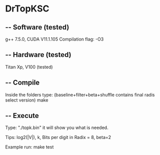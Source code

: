# DrTopKSC
--
Software (tested)
-----
g++ 7.5.0, CUDA V11.1.105
Compilation flag: -O3

--
Hardware (tested)
------
Titan Xp, V100 (tested)

--
Compile
-----
Inside the folders type: (baseline+filter+beta+shuffle contains final radis select version)
make

--
Execute
------
Type: "./topk.bin" it will show you what is needed.

Tips: log2(|V|), k, Bits per digit in Radix = 8, beta=2   

Example run: make test

